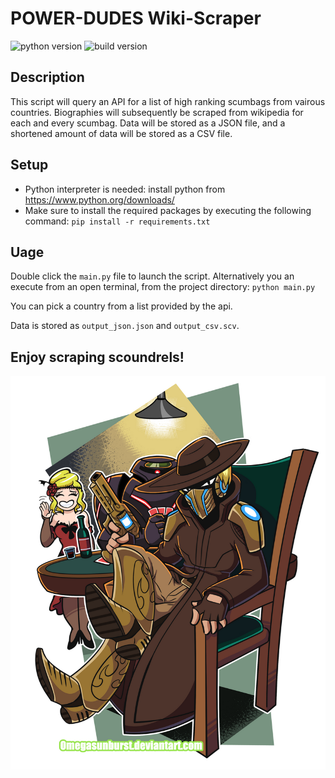 # POWER-DUDES Wiki-Scraper
![python version](https://img.shields.io/badge/python-v3.12.1-green?logo=python) ![build version](https://img.shields.io/badge/build-v0.06-blue)

## Description
This script will query an API for a list of high ranking scumbags from vairous countries.
Biographies will subsequently be scraped from wikipedia for each and every scumbag.
Data will be stored as a JSON file, and a shortened amount of data will be stored as a CSV file.

## Setup
- Python interpreter is needed: install python from https://www.python.org/downloads/
- Make sure to install the required packages by executing the following command: `pip install -r requirements.txt`

## Uage
Double click the `main.py` file to launch the script.
Alternatively you an execute from an open terminal, from the project directory: `python main.py`

You can pick a country from a list provided by the api.

Data is stored as `output_json.json` and `output_csv.scv`.

## Enjoy scraping scoundrels!
![alt text](image.png)